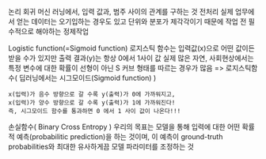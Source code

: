 논리 회귀
	머신 러닝에서, 입력 값과, 범주 사이의 관계를 구하는 것
전처리
	실제 업무에서 얻는 데이터는 오기입하는 경우도 있고 단위와 분포가 제각각이기 때문에 작업 전 필수적으로 해야하는 정제작업

Logistic function(=Sigmoid function)
	로지스틱 함수는 입력값(x)으로 어떤 값이든 받을 수가 있지만 출력 결과(y)는 항상 0에서 1사이 값
	실제 많은 자연, 사회현상에서는 특정 변수에 대한 확률이 선형이 아닌 S 커브 형태를 따르는 경우가 많음 => 로지스틱함수( 딥러닝에서는 시그모이드(Sigmoid function) )
	
	x(입력)가 음수 방향으로 갈 수록 y(출력)가 0에 가까워지고,
	x(입력)가 양수 방향으로 갈 수록 y(출력)가 1에 가까워진다!
	즉, 시그모이드 함수를 통과하면 0 에서 1 사이 값이 나온다!!!

손실함수(  Binary Cross Entropy )
	우리의 목표는 모델을 통해 입력에 대한 어떤 확률적 예측(probabilitic prediction)을 하는 것이며, 이 예측이 ground-truth probabilities와 최대한 유사하게끔 모델 파라미터를 조정하는 것
